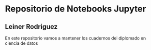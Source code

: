 # Repositorio de Notebooks Jupyter
## Leiner Rodriguez

En este repositorio vamos a mantener los cuadernos del diplomado en ciencia de datos

